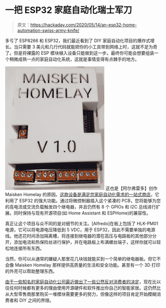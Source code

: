 # 一把 ESP32 家庭自动化瑞士军刀

> 原文：<https://hackaday.com/2020/05/14/an-esp32-home-automation-swiss-army-knife/>

多亏了 ESP8266 和 ESP32，我们最近看到了 DIY 家庭自动化项目的爆炸式增长。当只需要 3 美元和几行代码就能把你的小工具带到网络上时，这就不足为奇了。但是将裸露的 ESP 模块植入设备只能做到这一步。最终你可能会想要组装一个稍微成熟一点的家庭自动化系统，这就是事情变得有点棘手的地方。

[![](img/b7ca070ff54f0ba42b8cb98eb00c4483.png)](https://hackaday.com/wp-content/uploads/2020/05/homelay_detail.jpg) 这也是【阿尔弗雷多】创作 Maisken Homelay 的原因。[这款设备是满足您家庭自动化需求的一站式商店](https://upverter.com/design/maisken/19555d1b5c7ce35a/homelay-v101/)，它利用了 ESP32 的强大功能。通过将微控制器插入这个紧凑的 PCB，您将能够为您的高电流或交流负载触发四个继电器，并且仍然有 8 个 GPIOs 和 I2C 总线进行扩展。同时保持与现有开源项目(如 Home Assistant 和 ESPHome)的兼容性。

真正让这个项目与众不同的是对细节的关注。[Alfredo]在板上包括了 HLK-PM01 电源，它可以将电源电压降低到 5 VDC，用于 ESP32，因此不需要单独的电源线。他还花时间添加隔离槽，将连接到继电器的潜在高压与电路板的其他部分分开，添加电流和热保险丝进行保护，并在电路板上布满螺丝端子，这样你就可以轻松地连接所有东西。

当然，你可以从通常的嫌疑人那里花几块钱就能买到一个简单的继电器板。但它不会像 Maisken Homelay 那样提供高质量的生活和安全功能。甚至有一个 3D 打印的外壳可以帮助整理东西。

[由于一些知名的](https://hackaday.com/2020/02/24/ethics-whiplash-as-sonos-tries-every-possible-wrong-way-to-handle-iot-right/)[家庭自动化公司最近做出了一些公然反对消费者的决定](https://hackaday.com/2020/05/07/ask-hackaday-wink-hubs-extortion-as-a-service/)，现在比以往任何时候都有更多的理由使用开源硬件和软件推出你自己的智能家居。这仍然比从大型零售商那里购买一堆模块需要更多的努力，但像这样的项目肯定开始模糊消费者和 DIY 之间的界限。